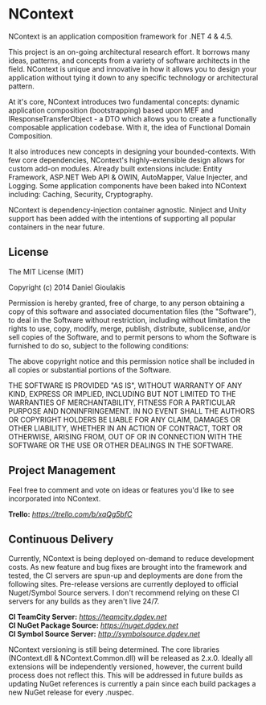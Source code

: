 NContext
========
NContext is an application composition framework for .NET 4 & 4.5.

This project is an on-going architectural research effort. It borrows many
ideas, patterns, and concepts from a variety of software architects in the
field. NContext is unique and innovative in how it allows you to design your
application without tying it down to any specific technology or architectural
pattern.

At it's core, NContext introduces two fundamental concepts: dynamic application
composition (bootstrapping) based upon MEF and IResponseTransferObject - a DTO
which allows you to create a functionally composable application codebase. With 
it, the idea of Functional Domain Composition.

It also introduces new concepts in designing your bounded-contexts. With few
core dependencies, NContext's highly-extensible design allows for custom add-on
modules. Already built extensions include: Entity Framework, ASP.NET Web API & 
OWIN, AutoMapper, Value Injecter, and Logging. Some application components have 
been baked into NContext including: Caching, Security, Cryptography.

NContext is dependency-injection container agnostic. Ninject and Unity support
has been added with the intentions of supporting all popular containers in the
near future.

License
-------
The MIT License (MIT)

Copyright (c) 2014 Daniel Gioulakis

Permission is hereby granted, free of charge, to any person obtaining a copy
of this software and associated documentation files (the "Software"), to deal
in the Software without restriction, including without limitation the rights
to use, copy, modify, merge, publish, distribute, sublicense, and/or sell
copies of the Software, and to permit persons to whom the Software is
furnished to do so, subject to the following conditions:

The above copyright notice and this permission notice shall be included in
all copies or substantial portions of the Software.

THE SOFTWARE IS PROVIDED "AS IS", WITHOUT WARRANTY OF ANY KIND, EXPRESS OR
IMPLIED, INCLUDING BUT NOT LIMITED TO THE WARRANTIES OF MERCHANTABILITY,
FITNESS FOR A PARTICULAR PURPOSE AND NONINFRINGEMENT. IN NO EVENT SHALL THE
AUTHORS OR COPYRIGHT HOLDERS BE LIABLE FOR ANY CLAIM, DAMAGES OR OTHER
LIABILITY, WHETHER IN AN ACTION OF CONTRACT, TORT OR OTHERWISE, ARISING FROM,
OUT OF OR IN CONNECTION WITH THE SOFTWARE OR THE USE OR OTHER DEALINGS IN
THE SOFTWARE.


Project Management
------------------
Feel free to comment and vote on ideas or features you'd like to see incorporated
into NContext.

**Trello:** *https://trello.com/b/xqQg5bfC*  

Continuous Delivery
-------------------
Currently, NContext is being deployed on-demand to reduce development costs. As new feature and bug fixes are brought into the framework and tested, the CI servers are spun-up and deployments are done from the following sites. Pre-release versions are currently deployed to official Nuget/Symbol Source servers. I don't recommend relying on these CI servers for any builds as they aren't live 24/7.

**CI TeamCity Server:** *https://teamcity.dgdev.net*  
**CI NuGet Package Source:** *https://nuget.dgdev.net*  
**CI Symbol Source Server:** *http://symbolsource.dgdev.net*  

NContext versioning is still being determined. The core libraries (NContext.dll & 
NContext.Common.dll) will be released as 2.x.0. Ideally all extensions will be 
independently versioned, however, the current build process does not reflect this. 
This will be addressed in future builds as updating NuGet references is currently a 
pain since each build packages a new NuGet release for every .nuspec.
